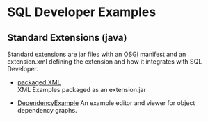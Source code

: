 # SQL Developer Examples
## Standard Extensions (java)
Standard extensions are jar files with an [OSGi](https://en.wikipedia.org/wiki/OSGi) manifest and an extension.xml defining the extension and how it integrates with SQL Developer.

* [packaged XML](../xml/packaged)  
XML Examples packaged as an extension.jar  

* [DependencyExample](DependencyExample) 
An example editor and viewer for object dependency graphs. 
